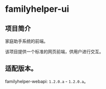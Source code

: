 # familyhelper-ui

## 项目简介

家庭助手系统的前端。

该项目提供一个标准的网页前端，供用户进行交互。

## 适配版本。

familyhelper-webapi: `1.2.0.a` - `1.2.0.a`。
